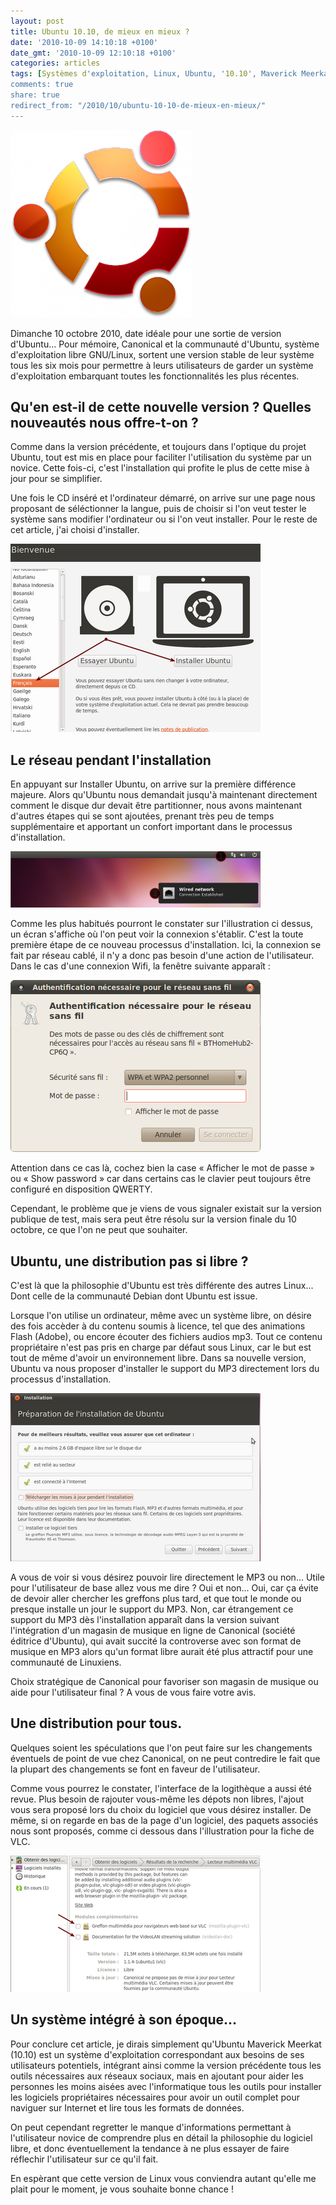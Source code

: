 ```yaml
---
layout: post
title: Ubuntu 10.10, de mieux en mieux ?
date: '2010-10-09 14:10:18 +0100'
date_gmt: '2010-10-09 12:10:18 +0100'
categories: articles
tags: [Systèmes d'exploitation, Linux, Ubuntu, '10.10', Maverick Meerkat, News]
comments: true
share: true
redirect_from: "/2010/10/ubuntu-10-10-de-mieux-en-mieux/"
---
```

![Logo Ubuntu](/images/posts/2010-10-09-ubuntu-10-10-de-mieux-en-mieux/01.png)

Dimanche 10 octobre 2010, date idéale pour une sortie de version d'Ubuntu... Pour mémoire, Canonical et la communauté d'Ubuntu, système d'exploitation libre GNU/Linux, sortent une version stable de leur système tous les six mois pour permettre à leurs utilisateurs de garder un système d'exploitation embarquant toutes les fonctionnalités les plus récentes.

## Qu'en est-il de cette nouvelle version ? Quelles nouveautés nous offre-t-on ? ##

Comme dans la version précédente, et toujours dans l'optique du projet Ubuntu, tout est mis en place pour faciliter l'utilisation du système par un novice. Cette fois-ci, c'est l'installation qui profite le plus de cette mise à jour pour se simplifier.

Une fois le CD inséré et l'ordinateur démarré, on arrive sur une page nous proposant de séléctionner la langue, puis de choisir si l'on veut tester le système sans modifier l'ordinateur ou si l'on veut installer. Pour le reste de cet article, j'ai choisi d'installer.

[![Accueil du Live CD Ubuntu 10.10](/images/posts/2010-10-09-ubuntu-10-10-de-mieux-en-mieux/02.png)](/images/posts/2010-10-09-ubuntu-10-10-de-mieux-en-mieux/02.png)

## Le réseau pendant l'installation ##
En appuyant sur Installer Ubuntu, on arrive sur la première différence majeure. Alors qu'Ubuntu nous demandait jusqu'à maintenant directement comment le disque dur devait être partitionner, nous avons maintenant d'autres étapes qui se sont ajoutées, prenant très peu de temps supplémentaire et apportant un confort important dans le processus d'installation.

[![Installation d'Ubuntu - Etablissement de la connexion internet](/images/posts/2010-10-09-ubuntu-10-10-de-mieux-en-mieux/03.png)](/images/posts/2010-10-09-ubuntu-10-10-de-mieux-en-mieux/03.png)

Comme les plus habitués pourront le constater sur l'illustration ci dessus, un écran s'affiche où l'on peut voir la connexion s'établir. C'est la toute première étape de ce nouveau processus d'installation. Ici, la connexion se fait par réseau cablé, il n'y a donc pas besoin d'une action de l'utilisateur. Dans le cas d'une connexion Wifi, la fenêtre suivante apparaît :

[![Ubuntu 10.10 - Authentification sans fil](/images/posts/2010-10-09-ubuntu-10-10-de-mieux-en-mieux/04.png)](/images/posts/2010-10-09-ubuntu-10-10-de-mieux-en-mieux/04.png)

Attention dans ce cas là, cochez bien la case « Afficher le mot de passe » ou « Show password » car dans certains cas le clavier peut toujours être configuré en disposition QWERTY.

Cependant, le problème que je viens de vous signaler existait sur la version publique de test, mais sera peut être résolu sur la version finale du 10 octobre, ce que l'on ne peut que souhaiter.

## Ubuntu, une distribution pas si libre ? ##
C'est là que la philosophie d'Ubuntu est très différente des autres Linux... Dont celle de la communauté Debian dont Ubuntu est issue.

Lorsque l'on utilise un ordinateur, même avec un système libre, on désire des fois accèder à du contenu soumis à licence, tel que des animations Flash (Adobe), ou encore écouter des fichiers audios mp3. Tout ce contenu propriétaire n'est pas pris en charge par défaut sous Linux, car le but est tout de même d'avoir un environnement libre. Dans sa nouvelle version, Ubuntu va nous proposer d'installer le support du MP3 directement lors du processus d'installation.

[![Installation - Choix du libre ou non...](/images/posts/2010-10-09-ubuntu-10-10-de-mieux-en-mieux/05.png)](/images/posts/2010-10-09-ubuntu-10-10-de-mieux-en-mieux/05.png)

A vous de voir si vous désirez pouvoir lire directement le MP3 ou non... Utile pour l'utilisateur de base allez vous me dire ? Oui et non... Oui, car ça évite de devoir aller chercher les greffons plus tard, et que tout le monde ou presque installe un jour le support du MP3. Non, car étrangement ce support du MP3 dès l'installation apparaît dans la version suivant l'intégration d'un magasin de musique en ligne de Canonical (société éditrice d'Ubuntu), qui avait succité la controverse avec son format de musique en MP3 alors qu'un format libre aurait été plus attractif pour une communauté de Linuxiens.

Choix stratégique de Canonical pour favoriser son magasin de musique ou aide pour l'utilisateur final ? A vous de vous faire votre avis.

## Une distribution pour tous. ##
Quelques soient les spéculations que l'on peut faire sur les changements éventuels de point de vue chez Canonical, on ne peut contredire le fait que la plupart des changements se font en faveur de l'utilisateur.

Comme vous pourrez le constater, l'interface de la logithèque a aussi été revue. Plus besoin de rajouter vous-même les dépots non libres, l'ajout vous sera proposé lors du choix du logiciel que vous désirez installer. De même, si on regarde en bas de la page d'un logiciel, des paquets associés nous sont proposés, comme ci dessous dans l'illustration pour la fiche de VLC.

[![Logithèque Ubuntu - Fiche logiciel VLC](/images/posts/2010-10-09-ubuntu-10-10-de-mieux-en-mieux/06.png)](/images/posts/2010-10-09-ubuntu-10-10-de-mieux-en-mieux/06.png)

## Un système intégré à son époque... ##
Pour conclure cet article, je dirais simplement qu'Ubuntu Maverick Meerkat (10.10) est un système d'exploitation correspondant aux besoins de ses utilisateurs potentiels, intégrant ainsi comme la version précédente tous les outils nécessaires aux réseaux sociaux, mais en ajoutant pour aider les personnes les moins aisées avec l'informatique tous les outils pour installer les logiciels propriétaires nécessaires pour avoir un outil complet pour naviguer sur Internet et lire tous les formats de données.

On peut cependant regretter le manque d'informations permettant à l'utilisateur novice de comprendre plus en détail la philosophie du logiciel libre, et donc éventuellement la tendance à ne plus essayer de faire réflechir l'utilisateur sur ce qu'il fait.

En espèrant que cette version de Linux vous conviendra autant qu'elle me plait pour le moment, je vous souhaite bonne chance !